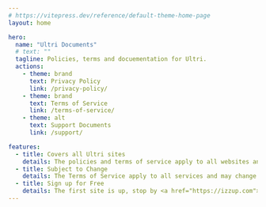 ```yaml
---
# https://vitepress.dev/reference/default-theme-home-page
layout: home

hero:
  name: "Ultri Documents"
  # text: ""
  tagline: Policies, terms and docuementation for Ultri.
  actions:
    - theme: brand
      text: Privacy Policy
      link: /privacy-policy/
    - theme: brand
      text: Terms of Service
      link: /terms-of-service/
    - theme: alt
      text: Support Documents
      link: /support/

features:
  - title: Covers all Ultri sites
    details: The policies and terms of service apply to all websites and services running on over 15 domains.
  - title: Subject to Change
    details: The Terms of Service apply to all services and may change at any time. The latest versions will always be available here.
  - title: Sign up for Free
    details: The first site is up, stop by <a href="https://izzup.com">Izzup.com</a> and signup for your free <b><i>username</i>@izzup.com</b>, the easiest way to get on the Fediverse.
---
```


